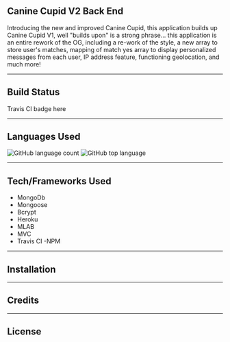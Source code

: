 ## Canine Cupid V2 Back End
Introducing the new and improved Canine Cupid, this application builds up Canine Cupid V1, well "builds upon" is a strong phrase... this application is an entire rework of the OG, including a re-work of the style, a new array to store user's matches, mapping of match yes array to display personalized messages from each user, IP address feature, functioning geolocation, and much more!

---

## Build Status
Travis CI badge here

---

## Languages Used
![GitHub language count](https://img.shields.io/github/languages/count/lrmccann/Canine-Cupid-V2-BE?color=lime%20green%20&style=plastic)       ![GitHub top language](https://img.shields.io/github/languages/top/lrmccann/CANINE-CUPID-V2-BE?color=yellow&style=plastic)

--- 

## Tech/Frameworks Used
- MongoDb
- Mongoose
- Bcrypt
- Heroku
- MLAB
- MVC
- Travis CI
-NPM

---

## Installation

---

## Credits

---

## License






